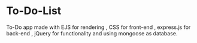 # To-Do-List
To-Do app made with EJS for rendering , CSS for front-end , express.js for back-end , jQuery for functionality and using mongoose as database.
